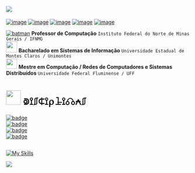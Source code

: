 # <a href="https://github.com/adrianoifnmg"><img src="https://github.com/adrianoifnmg/adrianoifnmg/blob/main/icons/logo.png"></a>

[![image](https://img.shields.io/badge/Instagram-BF31A2?style=for-the-badge&logo=instagram&logoColor=white)](https://www.instagram.com/adrianoantunesp/) [![image](https://img.shields.io/badge/Facebook-1877F2?style=for-the-badge&logo=facebook&logoColor=white)](https://www.facebook.com/adrianoantunesp/) [![image](https://img.shields.io/badge/YouTube-FF0000?style=for-the-badge&logo=youtube&logoColor=white)](https://www.youtube.com/@estruturasdedadosi9960) [![image](https://img.shields.io/badge/LinkedIn-1E8293?style=for-the-badge&logo=linkedin&logoColor=white)](https://www.linkedin.com/in/adrianoantunesp/)
[![image](https://img.shields.io/static/v1?label=&message=LATTES&color=1c4428&logo=Letterboxd&style=for-the-badge&logoColor=white)](http://lattes.cnpq.br/6880454931131515)

[![batman](https://github.com/mlteal/custom-emoji/blob/master/batman.gif)](#) **Professor de Computação** ` Instituto Federal do Norte de Minas Gerais / IFNMG ` <br />
[<img src="https://github.com/mlteal/custom-emoji/blob/master/woohoo.gif" width="30" height="30">](#) **Bacharelado em Sistemas de Informação** ` Universidade Estadual de Montes Claros / Unimontes ` <br />
[<img src="https://github.com/mlteal/custom-emoji/blob/master/penguin-dance.gif" width="30" height="28">](#) **Mestre em Computação / Redes de Computadores e Sistemas Distribuídos** ` Universidade Federal Fluminense / UFF `

# [<img src="https://github.com/adrianoifnmg/adrianoifnmg/blob/main/icons/vader3.gif" height="40">](#) ⟄⟟⎎⍧⟟⍴𝚕̶⟟☊⍲⎎

[![badge](https://img.shields.io/badge/_SISTEMAS_DE_INFORMAÇÃO_-_ESTRUTURAS_DE_DADOS_1_-21842e)](https://github.com/adrianoifnmg/EstruturasDeDados1)
<br />
[![badge](https://img.shields.io/badge/_SISTEMAS_DE_INFORMAÇÃO_-_ADMINISTRAÇÃO_DE_REDES_-21842e)](https://github.com/adrianoifnmg/AdministracaoRedes)
<br />
[![badge](https://img.shields.io/badge/_SISTEMAS_DE_INFORMAÇÃO_-_REDES_DE_COMPUTADORES_-E7ECF0)](#)
<br />
[![badge](https://img.shields.io/badge/_SISTEMAS_DE_INFORMAÇÃO_-_SISTEMAS_DISTRIBUÍDOS_-E7ECF0)](#)

## 

[![My Skills](https://skillicons.dev/icons?i=devto,linux,py,c,js,php,mysql,bash,vscode,docker,git&theme=light)](#)


<a href="#"><img src="https://github.com/adrianoifnmg/adrianoifnmg/blob/main/icons/dino.gif" align="center"></a>
